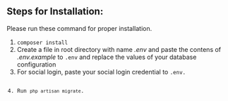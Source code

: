 <h2>Steps for Installation:</h2>
<p>Please run these command for proper installation.
    <ol>
        <li><code>composer install</code></li>
        <li>Create a file in root directory with name <i>.env</i> and paste the contens of <i>.env.example</i> to <code>.env</code> and replace the values of your database configuration</li>
        <li>For social login, paste your social login credential to <code>.env</env>.</li>
        <li>Run <code>php artisan migrate</code>.</li>
    </ol>
</p>
